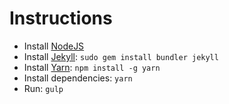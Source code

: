 # Instructions
* Install [NodeJS](https://nodejs.org)
* Install [Jekyll](https://jekyllrb.com): `sudo gem install bundler jekyll`
* Install [Yarn](https://yarnpkg.com): `npm install -g yarn`
* Install dependencies: `yarn`
* Run: `gulp`

